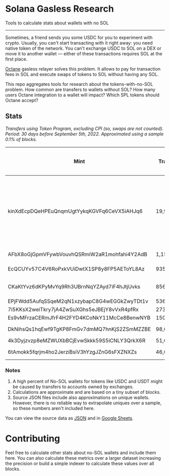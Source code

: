 # Solana Gasless Research

Tools to calculate stats about wallets with no SOL

----

Sometimes, a friend sends you some USDC for you to experiment with crypto.
Usually, you can't start transacting with it right away: you need native token of the network.
You can't exchange USDC to SOL on a DEX or move it to another wallet — either of these transactions requires SOL at the first place.

[Octane](https://github.com/solana-labs/octane) gasless relayer solves this problem. It allows to pay for transaction
fees in SOL and execute swaps of tokens to SOL without having any SOL.

This repo aggregates tools for research about the tokens-with-no-SOL problem. How common are transfers to wallets without SOL?
How many users Octane integration to a wallet will impact? Which SPL tokens should Octane accept?

## Stats

_Transfers using Token Program, excluding CPI (so, swaps are not counted). Period: 30 days before September 5th, 2022. Approximated using a sample 0.1% of blocks._

| Mint | Transfers | Transfers to no-SOL wallets | No-SOL wallets ratio | Comment
| ---- | --------- | --------------------------- | ------------- | -------
| kinXdEcpDQeHPEuQnqmUgtYykqKGVFq6CeVX5iAHJq6 | 19,933,000 |  13,106,000 | 65% | Kin Foundation. There is already infrastructure to pay transaction fees using KIN within Kin ecosystem.
| AFbX8oGjGpmVFywbVouvhQSRmiW2aR1mohfahi4Y2AdB | 1,156,000 | 83,000 | 7% | StepN's native token
| EcQCUYv57C4V6RoPxkVUiDwtX1SP8y8FP5AEToYL8Az | 935,000 | 166,000 | 17% | Walken NFT game
| CKaKtYvz6dKPyMvYq9Rh3UBrnNqYZAyd7iF4hJtjUvks | 856,000 | 805,000 | 94% | Chingari app's native token
| EPjFWdd5AufqSSqeM2qN1xzybapC8G4wEGGkZwyTDt1v | 536,000 | 217,000 | 40% | USDC
| 7i5KKsX2weiTkry7jA4ZwSuXGhs5eJBEjY8vVxR4pfRx | 273,000 | 9,000 | 3% | GMT Token
| Es9vMFrzaCERmJfrF4H2FYD4KCoNkY11McCe8BenwNYB | 150,000 | 44,000 | 29% | USDT
| DkNihsQs1hqEwf9TgKP8FmGv7dmMQ7hnKjS2ZSmMZZBE | 98,000 | 96,000 | 97% | Quiztok's native token
| 4k3Dyjzvzp8eMZWUXbBCjEvwSkkk59S5iCNLY3QrkX6R | 51,000 | 13,000 | 25% | Raydium
| 6tAmokk5fqrjm4ho2JerziBsiV3hYzgJZnG6sFXZNXZs | 46,000 | 46,000 | 100% | Grepper's native token


### Notes

1. A high percent of No-SOL wallets for tokens like USDC and USDT might be caused by transfers to accounts owned by exchanges.
2. Calculations are approximate and are based on a tiny subset of blocks.
3. Source JSON files include also approximations on unique wallets. However, there is no reliable way to extrapolate uniques over a sample, so these numbers aren't included here.

You can view the source data as [JSON](https://github.com/sevazhidkov/octane-gasless-research/blob/main/transfers_within_30_days_step_1000_blocks.json) and in [Google Sheets](https://docs.google.com/spreadsheets/d/1uZvy9PBzKhEctgUhii5TmcH-MXbocAnmHelIwJ5VADY/edit?usp=sharing).


# Contributing

Feel free to calculate other stats about no-SOL wallets and include them here. You can also calculate these metrics over a larger dataset increasing the precision or build a simple indexer to calculate these values over all blocks.
